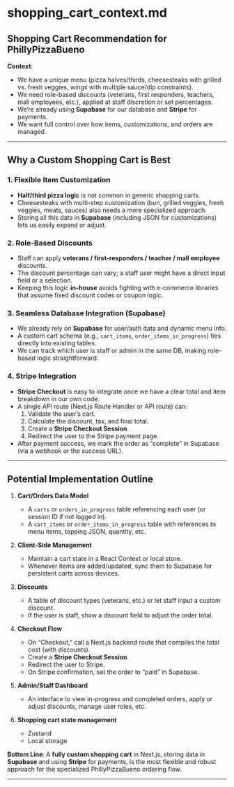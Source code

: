 # shopping_cart_context.md

## Shopping Cart Recommendation for PhillyPizzaBueno

**Context**:  
- We have a unique menu (pizza halves/thirds, cheesesteaks with grilled vs. fresh veggies, wings with multiple sauce/dip constraints).  
- We need role-based discounts (veterans, first responders, teachers, mall employees, etc.), applied at staff discretion or set percentages.  
- We’re already using **Supabase** for our database and **Stripe** for payments.  
- We want full control over how items, customizations, and orders are managed.

---

## Why a Custom Shopping Cart is Best

### 1. Flexible Item Customization

- **Half/third pizza logic** is not common in generic shopping carts.  
- Cheesesteaks with multi-step customization (bun, grilled veggies, fresh veggies, meats, sauces) also needs a more specialized approach.  
- Storing all this data in **Supabase** (including JSON for customizations) lets us easily expand or adjust.

### 2. Role-Based Discounts

- Staff can apply **veterans / first-responders / teacher / mall employee** discounts.  
- The discount percentage can vary; a staff user might have a direct input field or a selection.  
- Keeping this logic **in-house** avoids fighting with e-commerce libraries that assume fixed discount codes or coupon logic.

### 3. Seamless Database Integration (Supabase)

- We already rely on **Supabase** for user/auth data and dynamic menu info.  
- A custom cart schema (e.g., `cart_items`, `order_items_in_progress`) ties directly into existing tables.  
- We can track which user is staff or admin in the same DB, making role-based logic straightforward.

### 4. Stripe Integration

- **Stripe Checkout** is easy to integrate once we have a clear total and item breakdown in our own code.  
- A single API route (Next.js Route Handler or API route) can:
  1. Validate the user’s cart.  
  2. Calculate the discount, tax, and final total.  
  3. Create a **Stripe Checkout Session**.  
  4. Redirect the user to the Stripe payment page.  
- After payment success, we mark the order as “complete” in Supabase (via a webhook or the success URL).

---

## Potential Implementation Outline

1. **Cart/Orders Data Model**  
   - A `carts` or `orders_in_progress` table referencing each user (or session ID if not logged in).  
   - A `cart_items` or `order_items_in_progress` table with references to menu items, topping JSON, quantity, etc.

2. **Client-Side Management**  
   - Maintain a cart state in a React Context or local store.  
   - Whenever items are added/updated, sync them to Supabase for persistent carts across devices.

3. **Discounts**  
   - A table of discount types (veterans, etc.) or let staff input a custom discount.  
   - If the user is staff, show a discount field to adjust the order total.

4. **Checkout Flow**  
   - On “Checkout,” call a Next.js backend route that compiles the total cost (with discounts).  
   - Create a **Stripe Checkout Session**.  
   - Redirect the user to Stripe.  
   - On Stripe confirmation, set the order to “paid” in Supabase.

5. **Admin/Staff Dashboard**  
   - An interface to view in-progress and completed orders, apply or adjust discounts, manage user roles, etc.

6. **Shopping cart state management**
   - Zustand
   - Local storage

**Bottom Line**: A **fully custom shopping cart** in Next.js, storing data in **Supabase** and using **Stripe** for payments, is the most flexible and robust approach for the specialized PhillyPizzaBueno ordering flow.


---